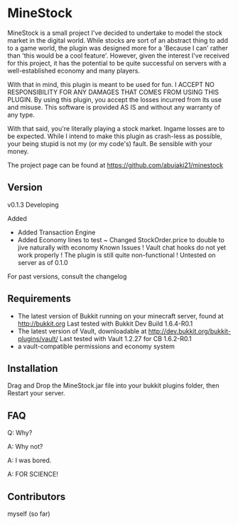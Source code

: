 MineStock
=========
MineStock is a small project I've decided to undertake to model the stock market in the digital world. While stocks are sort of an abstract thing to add to a game world, the plugin was designed more for a 'Because I can' rather than 'this would be a cool feature'. However, given the interest I've received for this project, it has the potential to be quite successful on servers with a well-established economy and many players.

With that in mind, this plugin is meant to be used for fun. I ACCEPT NO RESPONSIBILITY FOR ANY DAMAGES THAT COMES FROM USING THIS PLUGIN. By using this plugin, you accept the losses incurred from its use and misuse. This software is provided AS IS and without any warranty of any type.  

With that said, you're literally playing a stock market. Ingame losses are to be expected. While I intend to make this plugin as crash-less as possible, your being stupid is not my (or my code's) fault. Be sensible with your money.

The project page can be found at https://github.com/abujaki21/minestock

Version
-------
v0.1.3 Developing

Added
+ Added Transaction Engine
+ Added Economy lines to test
~ Changed StockOrder.price to double to jive naturally with economy
Known Issues
! Vault chat hooks do not yet work properly
! The plugin is still quite non-functional
! Untested on server as of 0.1.0

For past versions, consult the changelog

Requirements
------------
* The latest version of Bukkit running on your minecraft server, found at http://bukkit.org
	Last tested with Bukkit Dev Build 1.6.4-R0.1
* The latest version of Vault, downloadable at http://dev.bukkit.org/bukkit-plugins/vault/
	Last tested with Vault 1.2.27 for CB 1.6.2-R0.1
* a vault-compatible permissions and economy system

Installation
------------
Drag and Drop the MineStock.jar file into your bukkit plugins folder, then Restart your server.


FAQ
---
Q: Why?

A: Why not?

A: I was bored.

A: FOR SCIENCE!

Contributors
------------
myself (so far)